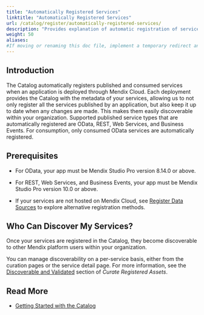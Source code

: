 ```yaml
---
title: "Automatically Registered Services"
linktitle: "Automatically Registered Services"
url: /catalog/register/automatically-registered-services/
description: "Provides explanation of automatic registration of services in the Catalog"
weight: 50
aliases:
#If moving or renaming this doc file, implement a temporary redirect and let the respective team know they should update the URL in the product. See Mapping to Products for more details. 
---
```


## Introduction

The Catalog automatically registers published and consumed services when an application is deployed through Mendix Cloud. Each deployment provides the Catalog with the metadata of your services, allowing us to not only register all the services published by an application, but also keep it up to date when any changes are made. This makes them easily discoverable within your organization. Supported published service types that are automatically registered are OData, REST, Web Services, and Business Events. For consumption, only consumed OData services are automatically registered.

## Prerequisites

* For OData, your app must be Mendix Studio Pro version 8.14.0 or above.

* For REST, Web Services, and Business Events, your app must be Mendix Studio Pro version 10.0 or above.

* If your services are not hosted on Mendix Cloud, see [Register Data Sources](/catalog/register/) to explore alternative registration methods.

## Who Can Discover My Services?

Once your services are registered in the Catalog, they become discoverable to other Mendix platform users within your organization.

You can manage discoverability on a per-service basis, either from the curation pages or the service detail page. For more information, see the [Discoverable and Validated](/catalog/manage/curate/#discoverability) section of *Curate Registered Assets*.

## Read More

* [Getting Started with the Catalog](/catalog/get-started/) 
